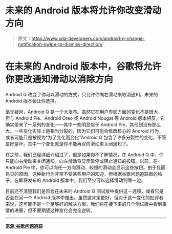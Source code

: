 # 未来的 Android 版本将允许你改变滑动方向

> 原文：<https://www.xda-developers.com/android-q-change-notification-swipe-to-dismiss-direction/>

# 在未来的 Android 版本中，谷歌将允许你更改通知滑动以消除方向

Android Q 改变了你可以滑动的方式，只允许你向右滑动来取消通知。未来的 Android 版本会让你选择。

毫无疑问，Android Q 是一个大发布。虽然它在用户界面方面的变化不是很大，但与 Android Pie、Android Oreo 或 Android Nougat 等 Android 版本相反，它确实带来了一系列的变化——其中一些明显优于 Android Pie，其他则没有那么大。一些变化实际上是相当分裂的，因为它们可能会修改核心的 Android 行为，或者可能只是被视为“为了变化而变化”Android Q 包含了许多分裂性的变化，不管是好是坏。其中一个变化就是你不能再双向滑动来关闭通知了。

在之前，我们已经详细介绍过了，但是如果你不了解情况，在 Android Q 中，你只能向右滑动来关闭通知。向左滑动将显示暂停或阻止通知的按钮。以前，在 Android Pie 中，你可以向任一方向滑动，较慢的滑动会显示这些按钮。由于显而易见的原因，这种新行为非常不受某些用户的欢迎，但根据谷歌问题追踪器的帖子，在即将发布的 Android 版本中，我们至少可以选择滑动到哪一边。

目前还不清楚我们是否会在未来的 Android Q 测试版中提供这一选项，或者它是否会在另一个 Android 版本中推出。虽然这肯定更好，但对于这一变化的批评者来说，这可能不是一个足够好的解决方案。我们将在接下来的几个测试版中看到事情的进展，但不要期望这种变化会完全逆转。

* * *

[**来源:谷歌问题追踪**](https://issuetracker.google.com/issues/128657558#comment5)